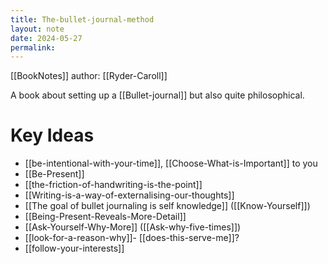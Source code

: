 ```yaml
---
title: The-bullet-journal-method
layout: note
date: 2024-05-27
permalink:
---
```


[[BookNotes]] author: [[Ryder-Caroll]]

A book about setting up a [[Bullet-journal]] but also quite philosophical.

# Key Ideas 

- [[be-intentional-with-your-time]], [[Choose-What-is-Important]] to you
- [[Be-Present]]
- [[the-friction-of-handwriting-is-the-point]]
- [[Writing-is-a-way-of-externalising-our-thoughts]]
- [[The goal of bullet journaling is self knowledge]] ([[Know-Yourself]])
- [[Being-Present-Reveals-More-Detail]]
- [[Ask-Yourself-Why-More]] ([[Ask-why-five-times]])
- [[look-for-a-reason-why]]- [[does-this-serve-me]]?
- [[follow-your-interests]]

